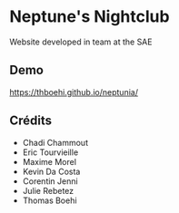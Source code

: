 # Neptune's Nightclub

Website developed in team at the SAE

## Demo

https://thboehi.github.io/neptunia/

## Crédits
- Chadi Chammout
- Eric Tourvieille
- Maxime Morel
- Kevin Da Costa
- Corentin Jenni 
- Julie Rebetez
- Thomas Boehi
